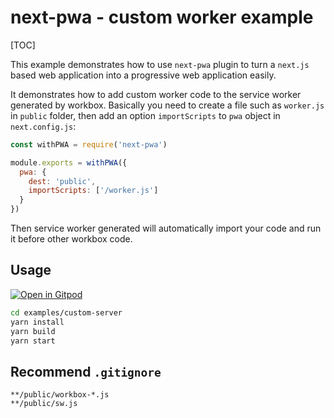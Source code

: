 

# next-pwa - custom worker example

[TOC]

This example demonstrates how to use `next-pwa` plugin to turn a `next.js` based web application into a progressive web application easily.

It demonstrates how to add custom worker code to the service worker generated by workbox. Basically you need to create a file such as `worker.js` in `public` folder, then add an option `importScripts` to `pwa` object in `next.config.js`:

``` javascript
const withPWA = require('next-pwa')

module.exports = withPWA({
  pwa: {
    dest: 'public',
    importScripts: ['/worker.js']
  }
})
```

Then service worker generated will automatically import your code and run it before other workbox code.

## Usage

[![Open in Gitpod](https://gitpod.io/button/open-in-gitpod.svg)](https://gitpod.io/#https://github.com/shadowwalker/next-pwa/)

``` bash
cd examples/custom-server
yarn install
yarn build
yarn start
```

## Recommend `.gitignore`

```
**/public/workbox-*.js
**/public/sw.js
```



